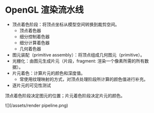 # OpenGL 渲染流水线

- 顶点着色阶段：将顶点坐标从模型空间转换到裁剪空间。
    - 顶点着色器
    - 细分控制着色器
    - 细分计算着色器
    - 几何着色器
- 图元装配（primitive assembly）：将顶点组成几何图元（primitive）。
- 光栅化：由图元生成片元（片段，fragment: 渲染一个像素所需的所有数据）。
- 片元着色：计算片元的颜色和深度值。
    - 常使用纹理映射的方式，对顶点处理阶段所计算的颜色值进行补充。
- 逐片元的可见性测试

顶点着色阶段决定图元的位置；片元着色阶段决定片元的颜色。

![](/assets/render pipeline.png)